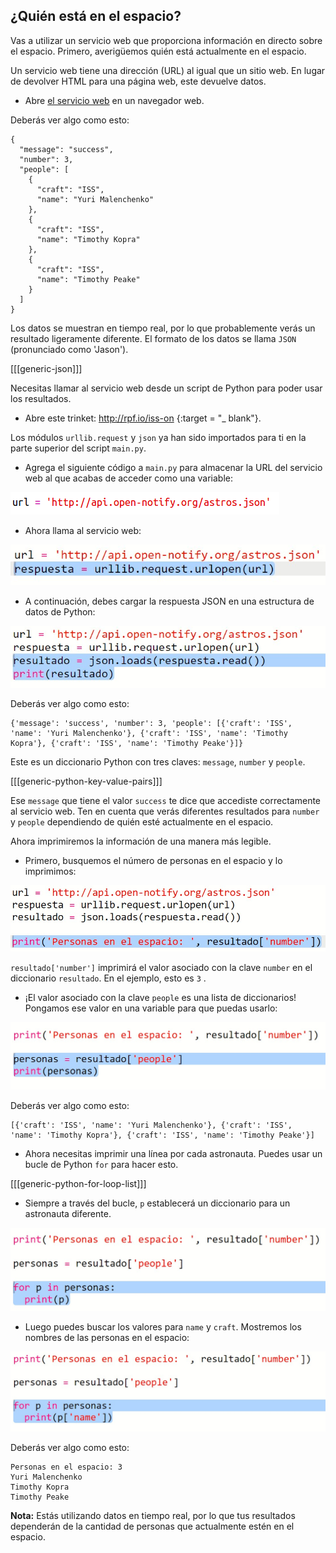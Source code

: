 ## ¿Quién está en el espacio?

Vas a utilizar un servicio web que proporciona información en directo sobre el espacio. Primero, averigüemos quién está actualmente en el espacio.

Un servicio web tiene una dirección (URL) al igual que un sitio web. En lugar de devolver HTML para una página web, este devuelve datos.

+ Abre <a href="http://api.open-notify.org/astros.json" target="_blank">el servicio web</a> en un navegador web.

Deberás ver algo como esto:

    {
      "message": "success",
      "number": 3,
      "people": [
        {
          "craft": "ISS",
          "name": "Yuri Malenchenko"
        },
        {
          "craft": "ISS",
          "name": "Timothy Kopra"
        },
        {
          "craft": "ISS",
          "name": "Timothy Peake"
        }
      ]
    }
    

Los datos se muestran en tiempo real, por lo que probablemente verás un resultado ligeramente diferente. El formato de los datos se llama `JSON` (pronunciado como 'Jason').

[[[generic-json]]]

Necesitas llamar al servicio web desde un script de Python para poder usar los resultados.

+ Abre este trinket: <http://rpf.io/iss-on> {:target = "_ blank"}.

Los módulos `urllib.request` y `json` ya han sido importados para ti en la parte superior del script `main.py`.

+ Agrega el siguiente código a `main.py` para almacenar la URL del servicio web al que acabas de acceder como una variable:

![captura de pantalla](images/iss-url.png)

+ Ahora llama al servicio web:

![captura de pantalla](images/iss-request.png)

+ A continuación, debes cargar la respuesta JSON en una estructura de datos de Python:

![captura de pantalla](images/iss-result.png)

Deberás ver algo como esto:

    {'message': 'success', 'number': 3, 'people': [{'craft': 'ISS', 'name': 'Yuri Malenchenko'}, {'craft': 'ISS', 'name': 'Timothy Kopra'}, {'craft': 'ISS', 'name': 'Timothy Peake'}]}
    

Este es un diccionario Python con tres claves: `message`, `number` y `people`.

[[[generic-python-key-value-pairs]]]

Ese `message` que tiene el valor `success` te dice que accediste correctamente al servicio web. Ten en cuenta que verás diferentes resultados para `number` y `people` dependiendo de quién esté actualmente en el espacio.

Ahora imprimiremos la información de una manera más legible.

+ Primero, busquemos el número de personas en el espacio y lo imprimimos:

![captura de pantalla](images/iss-number.png)

`resultado['number']` imprimirá el valor asociado con la clave `number` en el diccionario `resultado`. En el ejemplo, esto es `3` .

+ ¡El valor asociado con la clave `people` es una lista de diccionarios! Pongamos ese valor en una variable para que puedas usarlo:

![captura de pantalla](images/iss-people.png)

Deberás ver algo como esto:

    [{'craft': 'ISS', 'name': 'Yuri Malenchenko'}, {'craft': 'ISS', 'name': 'Timothy Kopra'}, {'craft': 'ISS', 'name': 'Timothy Peake'}]
    

+ Ahora necesitas imprimir una línea por cada astronauta. Puedes usar un bucle de Python `for` para hacer esto.

[[[generic-python-for-loop-list]]]

+ Siempre a través del bucle, ` p ` establecerá un diccionario para un astronauta diferente.

![captura de pantalla](images/iss-people-1a.png)

+ Luego puedes buscar los valores para `name` y `craft`. Mostremos los nombres de las personas en el espacio:

![captura de pantalla](images/iss-people-2.png)

Deberás ver algo como esto:

    Personas en el espacio: 3
    Yuri Malenchenko
    Timothy Kopra
    Timothy Peake
    

**Nota:** Estás utilizando datos en tiempo real, por lo que tus resultados dependerán de la cantidad de personas que actualmente estén en el espacio.